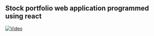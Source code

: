 ## Stock portfolio web application programmed using react

[![Video](https://img.youtube.com/vi/eS-OwG1CvWQ/0.jpg)](https://www.youtube.com/embed/eS-OwG1CvWQ)
